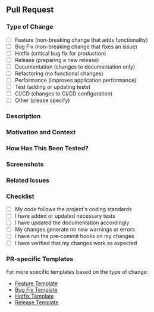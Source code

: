 ## Pull Request

### Type of Change
- [ ] Feature (non-breaking change that adds functionality)
- [ ] Bug Fix (non-breaking change that fixes an issue)
- [ ] Hotfix (critical bug fix for production)
- [ ] Release (preparing a new release)
- [ ] Documentation (changes to documentation only)
- [ ] Refactoring (no functional changes)
- [ ] Performance (improves application performance)
- [ ] Test (adding or updating tests)
- [ ] CI/CD (changes to CI/CD configuration)
- [ ] Other (please specify)

### Description
<!-- A clear and concise description of the changes -->

### Motivation and Context
<!-- Why is this change required? What problem does it solve? -->

### How Has This Been Tested?
<!-- Please describe the tests that you ran to verify your changes -->

### Screenshots
<!-- If applicable, add screenshots to show the changes -->

### Related Issues
<!-- Link to any related issues -->

### Checklist
- [ ] My code follows the project's coding standards
- [ ] I have added or updated necessary tests
- [ ] I have updated the documentation accordingly
- [ ] My changes generate no new warnings or errors
- [ ] I have run the pre-commit hooks on my changes
- [ ] I have verified that my changes work as expected

### PR-specific Templates
For more specific templates based on the type of change:
- [Feature Template](.github/PULL_REQUEST_TEMPLATE/feature.md)
- [Bug Fix Template](.github/PULL_REQUEST_TEMPLATE/bugfix.md)
- [Hotfix Template](.github/PULL_REQUEST_TEMPLATE/hotfix.md)
- [Release Template](.github/PULL_REQUEST_TEMPLATE/release.md)
